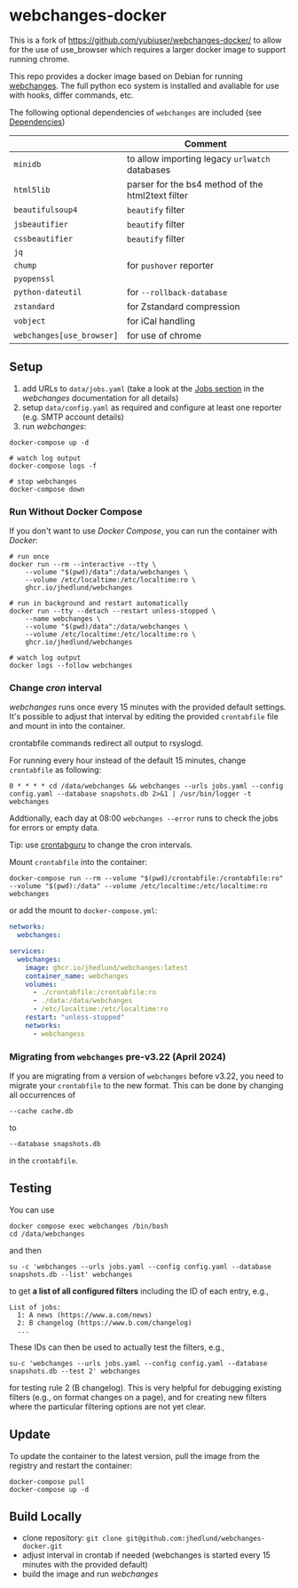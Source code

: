 # webchanges-docker

This is a fork of https://github.com/yubiuser/webchanges-docker/ to allow for the use of use_browser which requires a larger docker image to support running chrome.

This repo provides a docker image based on Debian for running [webchanges](https://github.com/mborsetti/webchanges). The full python eco system is installed and avaliable for use with hooks, differ commands, etc.

The following optional dependencies of `webchanges` are included (see [Dependencies](https://webchanges.readthedocs.io/en/stable/dependencies.html#dependencies))

|   | Comment  |
|---|---|
| `minidb` | to allow importing legacy `urlwatch` databases |
|  `html5lib` |  parser for the bs4 method of the html2text filter |
| `beautifulsoup4`  |  `beautify` filter |
|  `jsbeautifier` | `beautify` filter  |
|  `cssbeautifier` |  `beautify` filter |
|  `jq` |   |
|  `chump` |  for `pushover` reporter |
|  `pyopenssl` | |
| `python-dateutil` | for `--rollback-database` |
| `zstandard` | for Zstandard compression|
| `vobject` | for iCal handling |
| `webchanges[use_browser]` | for use of chrome |

## Setup

1. add URLs to `data/jobs.yaml` (take a look at the [Jobs section](https://webchanges.readthedocs.io/en/stable/jobs.html) in the *webchanges* documentation for all details)
1. setup `data/config.yaml` as required and configure at least one reporter (e.g. SMTP account details)
1. run *webchanges*:

```shell
docker-compose up -d

# watch log output
docker-compose logs -f

# stop webchanges
docker-compose down
```

### Run Without Docker Compose

If you don't want to use *Docker Compose*, you can run the container with *Docker*:

```shell
# run once
docker run --rm --interactive --tty \
    --volume "$(pwd)/data":/data/webchanges \
    --volume /etc/localtime:/etc/localtime:ro \
    ghcr.io/jhedlund/webchanges

# run in background and restart automatically
docker run --tty --detach --restart unless-stopped \
    --name webchanges \
    --volume "$(pwd)/data":/data/webchanges \
    --volume /etc/localtime:/etc/localtime:ro \
    ghcr.io/jhedlund/webchanges

# watch log output
docker logs --follow webchanges
```

### Change *cron* interval

*webchanges* runs once every 15 minutes with the provided default settings. It's possible to adjust that interval by editing the provided `crontabfile` file and mount in into the container.

crontabfile commands redirect all output to rsyslogd.

For running every hour instead of the default 15 minutes, change `crontabfile` as following:

```crontab
0 * * * * cd /data/webchanges && webchanges --urls jobs.yaml --config config.yaml --database snapshots.db 2>&1 | /usr/bin/logger -t webchanges
```

Addtionally, each day at 08:00 `webchanges --error` runs to check the jobs for errors or empty data.

Tip: use [crontabguru](https://crontab.guru/) to change the cron intervals.

Mount `crontabfile` into the container:

```shell
docker-compose run --rm --volume "$(pwd)/crontabfile:/crontabfile:ro" --volume "$(pwd):/data" --volume /etc/localtime:/etc/localtime:ro webchanges
```

or add the mount to `docker-compose.yml`:

```yaml
networks:
  webchanges:

services:
  webchanges:
    image: ghcr.io/jhedlund/webchanges:latest
    container_name: webchanges
    volumes:
      - ./crontabfile:/crontabfile:ro
      - ./data:/data/webchanges
      - /etc/localtime:/etc/localtime:ro
    restart: "unless-stopped"
    networks:
      - webchangess
```

### Migrating from `webchanges` pre-v3.22 (April 2024)

If you are migrating from a version of `webchanges` before v3.22, you need to migrate your `crontabfile` to the new format. This can be done by changing all occurrences of

``` plain
--cache cache.db
```

to

``` plain
--database snapshots.db
```

in the `crontabfile`.

## Testing

You can use

``` shell
docker compose exec webchanges /bin/bash
cd /data/webchanges
```

and then

``` shell
su -c 'webchanges --urls jobs.yaml --config config.yaml --database snapshots.db --list' webchanges
```

to get **a list of all configured filters** including the ID of each entry, e.g.,

``` plain
List of jobs:
  1: A news (https://www.a.com/news)
  2: B changelog (https://www.b.com/changelog)
  ...
```

These IDs can then be used to actually test the filters, e.g.,

``` shell
su-c 'webchanges --urls jobs.yaml --config config.yaml --database snapshots.db --test 2' webchanges
```

for testing rule 2 (B changelog). This is very helpful for debugging existing filters (e.g., on format changes on a page), and for creating new filters where the particular filtering options are not yet clear.

## Update

To update the container to the latest version, pull the image from the registry and restart the container:

``` shell
docker-compose pull
docker-compose up -d
```

## Build Locally

- clone repository: `git clone git@github.com:jhedlund/webchanges-docker.git`
- adjust interval in crontab if needed (webchanges is started every 15 minutes with the provided default)
- build the image and run *webchanges*
